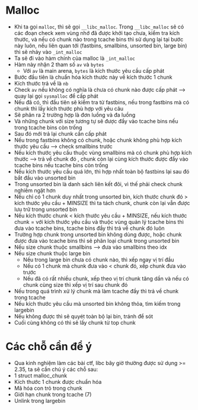 # Malloc

- Khi ta gọi `malloc`, thì sẽ gọi `__libc_malloc`. Trong `__libc_malloc` sẽ có các đoạn check xem vùng nhớ đã được khởi tạo chưa, kiểm tra kích thước, và nếu có chunk nào trong tcache bins thì sử dụng lại tại bước này luôn, nếu liên quan tới (fastbins, smallbins, unsorted bin, large bin) thì sẽ nhảy vào `_int_malloc`
- Ta sẽ đi vào hàm chính của malloc là `_int_malloc`
- Hàm này nhận 2 tham số `av` và `bytes`
    - Với `av` là main arena, `bytes` là kích thước yêu cầu cấp phát
- Bước đầu tiên là chuẩn hóa kích thước này về kích thước 1 chunk
- Kích thước trả về là `nb`
- Check `av` nếu không có nghĩa là chưa có chunk nào được cấp phát --> quay lại gọi `sysmalloc` để cấp phát
- Nếu đã có, thì đầu tiên sẽ kiểm tra từ fastbins, nếu trong fastbins mà có chunk thì lấy kích thước phù hợp với yêu câu
- Sẽ phân ra 2 trường hợp là đơn luồng và đa luồng
- Và những chunk với size tương tự sẽ được đẩy vào tcache bins nếu trong tcache bins còn trống
- Sau đó mới trả lại chunk cần cấp phát
- Nếu trong fastbins không có chunk, hoặc chunk không phù hợp kích thước yêu cầu --> check smallbins trước
- Nếu kích thước yêu cầu thuộc vùng smallbins mà có chunk phù hợp kích thước --> trả về chunk đó , chunk còn lại cùng kích thước được đẩy vào tcache bins nếu tcache bins còn trống
- Nếu kích thước yêu cầu quá lớn, thì hợp nhất toàn bộ fastbins lại sau đó bắt đầu vào unsorted bin
- Trong unsorted bin là danh sách liên kết đôi, vì thế phải check chunk nghiêm ngặt hơn
- Nếu chỉ có 1 chunk duy nhất trong unsorted bin, kích thước chunk đó > kích thước yêu cầu + MINSIZE thì ta tách chunk, chunk còn lại vẫn được lưu trữ trong unsorted bin
- Nếu kích thước chunk < kích thước yêu cầu + MINSIZE, nếu kích thước chunk = với kích thước yêu cầu và thuộc vùng quản lý tcache bins thì đưa vào tcache bins, tcache bins đầy thì trả về chunk đó luôn
- Trường hợp chunk trong unsorted bin không dùng được, hoặc chunk được đưa vào tcache bins thì sẽ phân loại chunk trong unsorted bin
- Nếu size chunk thuộc smallbins --> đưa vào smallbins theo idx
- Nếu size chunk thuộc large bin
    - Nếu trong large bin chưa có chunk nào, thì xếp ngay vị trí đầu
    - Nếu có 1 chunk mà chunk đưa vào < chunk đó, xếp chunk đưa vào trước
    - Nếu đã có rất nhiều chunk, xếp theo vị trí chunk tăng dần và nếu có chunk cùng size thì xếp vị trí sau chunk đó
- Nếu trong quá trình xử lý chunk mà làm tcache đầy thì trả về chunk trong tcache
- Nếu kích thước yêu cầu mà unsorted bin không thỏa, tìm kiếm trong largebin
- Nếu không được thì sẽ quyét toàn bộ lại bin, tránh để sót
- Cuối cùng không có thì sẽ lấy chunk từ top chunk

# Các chỗ cần để ý

- Qua kinh nghiệm làm các bài ctf, libc bây giờ thường được sử dụng >= 2.35, ta sẽ cần chú ý các chỗ sau:
- 1 struct malloc_chunk
- Kích thước 1 chunk được chuẩn hóa
- Mã hóa con trỏ trong chunk
- Giới hạn chunk trong tcache (7)
- Unlink trong largebin

